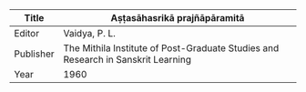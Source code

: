 |Title | Aṣṭasāhasrikā prajñāpāramitā 
| --- | --- 
|Editor | Vaidya, P. L.
|Publisher | The Mithila Institute of Post-Graduate Studies and Research in Sanskrit Learning
|Year | 1960